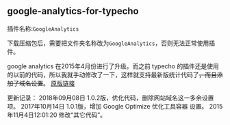 ## google-analytics-for-typecho

插件名称:`GoogleAnalytics`

下载压缩包后，需要把文件夹名称改为`GoogleAnalytics`，否则无法正常使用插件。

google analytics 在2015年4月份进行了升级。而之前 typecho 的插件还是使用的以前的代码，所以我就手动修改了一下，这样就支持最新版统计代码了<del>，而且添加了域名设置</del>。 [原版链接](http://blog.mutoo.im/google-analytics.html)

更新记录：
2018年09月08日 1.0.2版，优化代码，删除网站域名这一多余设置项。
2017年10月14日 1.0.1版，增加 Google Optimize 优化工具容器 设置。
2015年11月4日12:01:20 修改“其它代码”。
